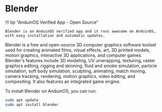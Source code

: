 # Blender

!!! tip "AnduinOS Verified App - Open Source"

    Blender is an AnduinOS verified app and it runs awesome on AnduinOS, with easy installation and automatic updates.

Blender is a free and open-source 3D computer graphics software toolset used for creating animated films, visual effects, art, 3D printed models, motion graphics, interactive 3D applications, and computer games. Blender's features include 3D modeling, UV unwrapping, texturing, raster graphics editing, rigging and skinning, fluid and smoke simulation, particle simulation, soft body simulation, sculpting, animating, match moving, camera tracking, rendering, motion graphics, video editing, and compositing. It also features an integrated game engine.

To install Blender on AnduinOS, you can run:

```bash
sudo apt update
sudo apt install blender
```
